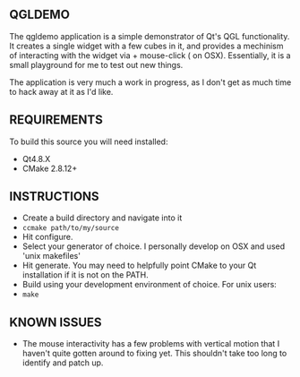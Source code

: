 QGLDEMO
-------------
The qgldemo application is a simple demonstrator of Qt's QGL functionality.
It creates a single widget with a few cubes in it, and provides a mechinism of
interacting with the widget via <ctrl>+ mouse-click (<cmd> on OSX). Essentially, it
is a small playground for me to test out new things.

The application is very much a work in progress, as I don't get as much time to 
hack away at it as I'd like.

REQUIREMENTS
-------------
To build this source you will need installed:
- Qt4.8.X
- CMake 2.8.12+

INSTRUCTIONS
-------------
- Create a build directory and navigate into it
- `ccmake path/to/my/source`
- Hit configure.
- Select your generator of choice. I personally develop on OSX and used 'unix makefiles'
- Hit generate. You may need to helpfully point CMake to your Qt installation if it is not on the PATH.
- Build using your development environment of choice. For unix users:
- `make`

KNOWN ISSUES
------------
- The mouse interactivity has a few problems with vertical motion that I haven't quite
gotten around to fixing yet. This shouldn't take too long to identify and patch up.

